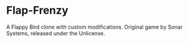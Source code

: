 # Flap-Frenzy
A Flappy Bird clone with custom modifications.
Original game by Sonar Systems, released under the Unlicense.
